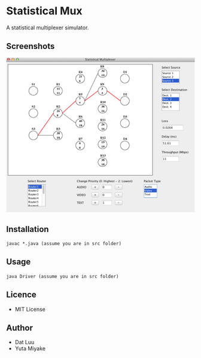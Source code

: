 # Statistical Mux
A statistical multiplexer simulator.

## Screenshots
![Alt main](./images/screenshot1.png?raw=true "main")

## Installation
```
javac *.java (assume you are in src folder)

```
## Usage
```
java Driver (assume you are in src folder)
```
## Licence
* MIT License

## Author
* Dat Luu
* Yuta Miyake